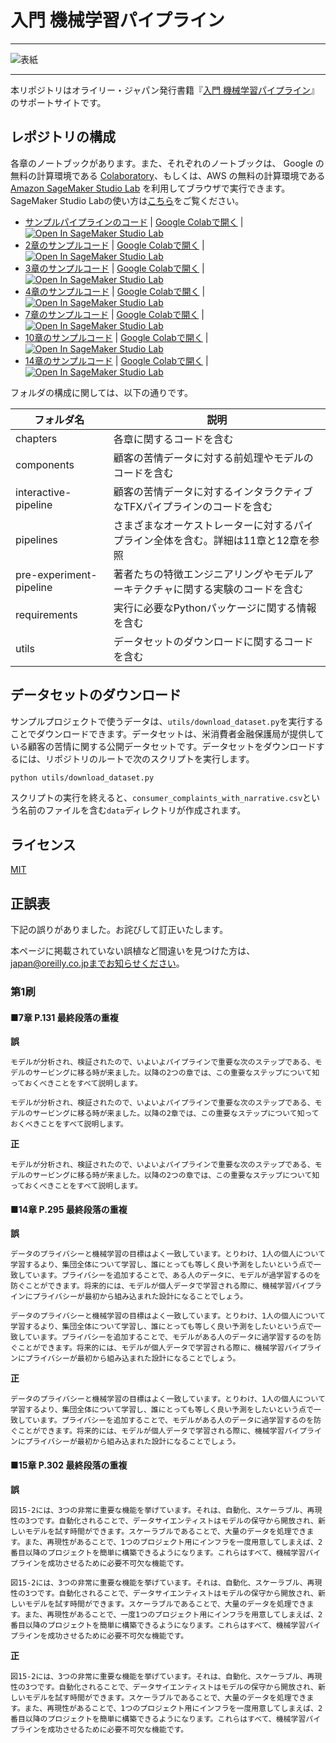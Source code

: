 # 入門 機械学習パイプライン

---

![表紙](building-ml-pipelines-ja.png)

---

本リポジトリはオライリー・ジャパン発行書籍『[入門 機械学習パイプライン](https://www.oreilly.co.jp/books/9784873119519/)』のサポートサイトです。

## レポジトリの構成

各章のノートブックがあります。また、それぞれのノートブックは、 Google の無料の計算環境である [Colaboratory](https://colab.research.google.com/)、もしくは、AWS の無料の計算環境である [Amazon SageMaker Studio Lab](https://studiolab.sagemaker.aws/) を利用してブラウザで実行できます。SageMaker Studio Labの使い方は[こちら](https://github.com/aws-studiolab-jp/awesome-studio-lab-jp/blob/main/README_usage.md)をご覧ください。

- [サンプルパイプラインのコード](https://github.com/oreilly-japan/building-ml-pipelines-ja/blob/master/interactive-pipeline/interactive_pipeline.ipynb) | [Google Colabで開く](https://colab.research.google.com/drive/1Yy9QdVD7xHjCaYezOm3vhCsKZjWs8vik?usp=sharing) | [![Open In SageMaker Studio Lab](https://studiolab.sagemaker.aws/studiolab.svg)](https://studiolab.sagemaker.aws/import/github.com/oreilly-japan/building-ml-pipelines-ja/blob/master/interactive-pipeline/interactive_pipeline.ipynb)
- [2章のサンプルコード](https://github.com/oreilly-japan/building-ml-pipelines-ja/blob/master/chapters/intro_tfx/Apache_beam_example_notebook.ipynb) | [Google Colabで開く](https://colab.research.google.com/drive/1VbYmZRrt-68LwMZzlr_Ielllskj8ag7h?usp=sharing) | [![Open In SageMaker Studio Lab](https://studiolab.sagemaker.aws/studiolab.svg)](https://studiolab.sagemaker.aws/import/github.com/oreilly-japan/building-ml-pipelines-ja/blob/master/chapters/intro_tfx/Apache_beam_example_notebook.ipynb)
- [3章のサンプルコード](https://github.com/oreilly-japan/building-ml-pipelines-ja/blob/master/chapters/data_ingestion/data_ingestion.ipynb) | [Google Colabで開く](https://colab.research.google.com/drive/1z0ymuyD3FL6WXbqbdQuZYRZPJaFvy6gz?usp=sharing) | [![Open In SageMaker Studio Lab](https://studiolab.sagemaker.aws/studiolab.svg)](https://studiolab.sagemaker.aws/import/github.com/oreilly-japan/building-ml-pipelines-ja/blob/master/chapters/data_ingestion/data_ingestion.ipynb)
- [4章のサンプルコード](https://github.com/oreilly-japan/building-ml-pipelines-ja/blob/master/chapters/data_validation/data_validation.ipynb) | [Google Colabで開く](https://colab.research.google.com/drive/1PoEXmZztor8oehh03UqYrj51jJcxYQjE?usp=sharing) | [![Open In SageMaker Studio Lab](https://studiolab.sagemaker.aws/studiolab.svg)](https://studiolab.sagemaker.aws/import/github.com/oreilly-japan/building-ml-pipelines-ja/blob/master/chapters/data_validation/data_validation.ipynb)
- [7章のサンプルコード](https://github.com/oreilly-japan/building-ml-pipelines-ja/blob/master/chapters/model_analysis/model_analysis.ipynb) | [Google Colabで開く](https://colab.research.google.com/drive/1ai4dV75JZKto4FAABrhwemThIQ7nMgx7?usp=sharing) | [![Open In SageMaker Studio Lab](https://studiolab.sagemaker.aws/studiolab.svg)](https://studiolab.sagemaker.aws/import/github.com/oreilly-japan/building-ml-pipelines-ja/blob/master/chapters/model_analysis/model_analysis.ipynb)
- [10章のサンプルコード](https://github.com/oreilly-japan/building-ml-pipelines-ja/blob/master/chapters/adv_tfx/Custom_TFX_Components.ipynb) | [Google Colabで開く](https://colab.research.google.com/drive/1VUfmS_fti2wHurq6phBINuVjD889CMwA?usp=sharing) | [![Open In SageMaker Studio Lab](https://studiolab.sagemaker.aws/studiolab.svg)](https://studiolab.sagemaker.aws/import/github.com/oreilly-japan/building-ml-pipelines-ja/blob/master/chapters/adv_tfx/Custom_TFX_Components.ipynb)
- [14章のサンプルコード](https://github.com/oreilly-japan/building-ml-pipelines-ja/blob/master/chapters/data_privacy/differential_privacy.ipynb) | [Google Colabで開く](https://colab.research.google.com/drive/1g5_10KM0gDzZuxRKu0nfd4pVTsN-f2nA?usp=sharing) | [![Open In SageMaker Studio Lab](https://studiolab.sagemaker.aws/studiolab.svg)](https://studiolab.sagemaker.aws/import/github.com/oreilly-japan/building-ml-pipelines-ja/blob/master/chapters/data_privacy/differential_privacy.ipynb)

フォルダの構成に関しては、以下の通りです。

| フォルダ名              | 説明                                        |
| ----------------------- | ------------------------------------------- |
| chapters                | 各章に関するコードを含む                    |
| components              | 顧客の苦情データに対する前処理やモデルのコードを含む |
| interactive-pipeline    | 顧客の苦情データに対するインタラクティブなTFXパイプラインのコードを含む |
| pipelines               | さまざまなオーケストレーターに対するパイプライン全体を含む。詳細は11章と12章を参照 |
| pre-experiment-pipeline | 著者たちの特徴エンジニアリングやモデルアーキテクチャに関する実験のコードを含む     |
| requirements            | 実行に必要なPythonパッケージに関する情報を含む |
| utils                   | データセットのダウンロードに関するコードを含む |

## データセットのダウンロード

サンプルプロジェクトで使うデータは、`utils/download_dataset.py`を実行することでダウンロードできます。データセットは、米消費者金融保護局が提供している顧客の苦情に関する公開データセットです。データセットをダウンロードするには、リポジトリのルートで次のスクリプトを実行します。

```bash
python utils/download_dataset.py
```

スクリプトの実行を終えると、`consumer_complaints_with_narrative.csv`という名前のファイルを含む`data`ディレクトリが作成されます。

## ライセンス

[MIT](https://github.com/oreilly-japan/building-ml-pipelines-ja/blob/master/LICENSE)

## 正誤表

下記の誤りがありました。お詫びして訂正いたします。

本ページに掲載されていない誤植など間違いを見つけた方は、japan@oreilly.co.jpまでお知らせください。

### 第1刷

#### ■7章 P.131 最終段落の重複
**誤**
```
モデルが分析され、検証されたので、いよいよパイプラインで重要な次のステップである、モデルのサービングに移る時が来ました。以降の2つの章では、この重要なステップについて知っておくべきことをすべて説明します。

モデルが分析され、検証されたので、いよいよパイプラインで重要な次のステップである、モデルのサービングに移る時が来ました。以降の2章では、この重要なステップについて知っておくべきことをすべて説明します。
```
**正**
```
モデルが分析され、検証されたので、いよいよパイプラインで重要な次のステップである、モデルのサービングに移る時が来ました。以降の2つの章では、この重要なステップについて知っておくべきことをすべて説明します。
```

#### ■14章 P.295 最終段落の重複
**誤**
```
データのプライバシーと機械学習の目標はよく一致しています。とりわけ、1人の個人について学習するより、集団全体について学習し、誰にとっても等しく良い予測をしたいという点で一致しています。プライバシーを追加することで、ある人のデータに、モデルが過学習するのを防ぐことができます。将来的には、モデルが個人データで学習される際に、機械学習パイプラインにプライバシーが最初から組み込まれた設計になることでしょう。

データのプライバシーと機械学習の目標はよく一致しています。とりわけ、1人の個人について学習するより、集団全体について学習し、誰にとっても等しく良い予測をしたいという点で一致しています。プライバシーを追加することで、モデルがある人のデータに過学習するのを防ぐことができます。将来的には、モデルが個人データで学習される際に、機械学習パイプラインにプライバシーが最初から組み込まれた設計になることでしょう。
```
**正**
```
データのプライバシーと機械学習の目標はよく一致しています。とりわけ、1人の個人について学習するより、集団全体について学習し、誰にとっても等しく良い予測をしたいという点で一致しています。プライバシーを追加することで、モデルがある人のデータに過学習するのを防ぐことができます。将来的には、モデルが個人データで学習される際に、機械学習パイプラインにプライバシーが最初から組み込まれた設計になることでしょう。
```

#### ■15章 P.302 最終段落の重複
**誤**
```
図15-2には、3つの非常に重要な機能を挙げています。それは、自動化、スケーラブル、再現性の3つです。自動化されることで、データサイエンティストはモデルの保守から開放され、新しいモデルを試す時間ができます。スケーラブルであることで、大量のデータを処理できます。また、再現性があることで、1つのプロジェクト用にインフラを一度用意してしまえば、2番目以降のプロジェクトを簡単に構築できるようになります。これらはすべて、機械学習パイプラインを成功させるために必要不可欠な機能です。

図15-2には、3つの非常に重要な機能を挙げています。それは、自動化、スケーラブル、再現性の3つです。自動化されることで、データサイエンティストはモデルの保守から開放され、新しいモデルを試す時間ができます。スケーラブルであることで、大量のデータを処理できます。また、再現性があることで、一度1つのプロジェクト用にインフラを用意してしまえば、2番目以降のプロジェクトを簡単に構築できるようになります。これらはすべて、機械学習パイプラインを成功させるために必要不可欠な機能です。
```
**正**
```
図15-2には、3つの非常に重要な機能を挙げています。それは、自動化、スケーラブル、再現性の3つです。自動化されることで、データサイエンティストはモデルの保守から開放され、新しいモデルを試す時間ができます。スケーラブルであることで、大量のデータを処理できます。また、再現性があることで、1つのプロジェクト用にインフラを一度用意してしまえば、2番目以降のプロジェクトを簡単に構築できるようになります。これらはすべて、機械学習パイプラインを成功させるために必要不可欠な機能です。
```
